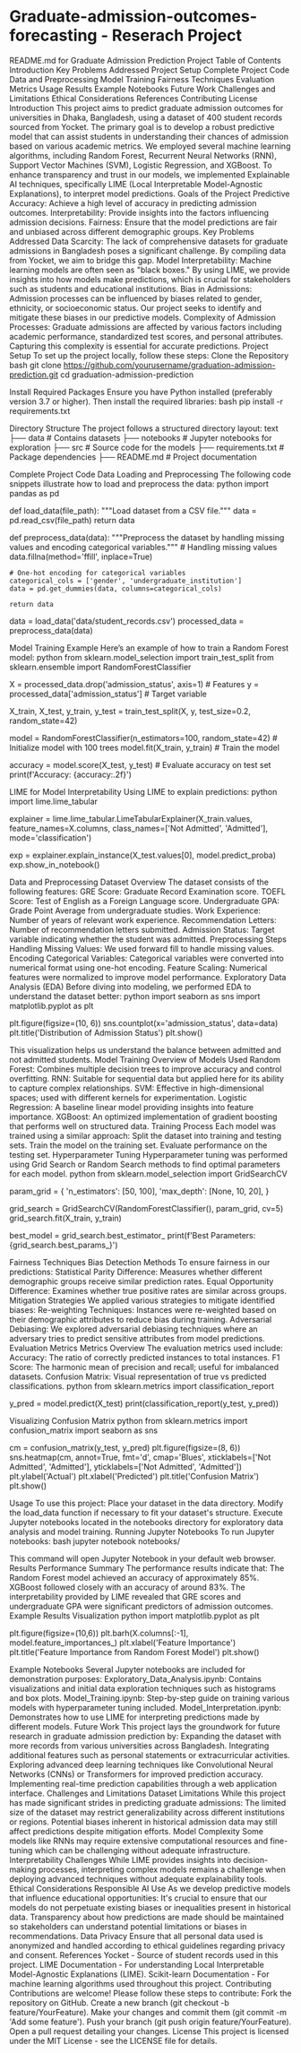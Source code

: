 # Graduate-admission-outcomes-forecasting - Reserach Project

README.md for Graduate Admission Prediction Project
Table of Contents
Introduction
Key Problems Addressed
Project Setup
Complete Project Code
Data and Preprocessing
Model Training
Fairness Techniques
Evaluation Metrics
Usage
Results
Example Notebooks
Future Work
Challenges and Limitations
Ethical Considerations
References
Contributing
License
Introduction
This project aims to predict graduate admission outcomes for universities in Dhaka, Bangladesh, using a dataset of 400 student records sourced from Yocket. The primary goal is to develop a robust predictive model that can assist students in understanding their chances of admission based on various academic metrics. We employed several machine learning algorithms, including Random Forest, Recurrent Neural Networks (RNN), Support Vector Machines (SVM), Logistic Regression, and XGBoost. To enhance transparency and trust in our models, we implemented Explainable AI techniques, specifically LIME (Local Interpretable Model-Agnostic Explanations), to interpret model predictions.
Goals of the Project
Predictive Accuracy: Achieve a high level of accuracy in predicting admission outcomes.
Interpretability: Provide insights into the factors influencing admission decisions.
Fairness: Ensure that the model predictions are fair and unbiased across different demographic groups.
Key Problems Addressed
Data Scarcity: The lack of comprehensive datasets for graduate admissions in Bangladesh poses a significant challenge. By compiling data from Yocket, we aim to bridge this gap.
Model Interpretability: Machine learning models are often seen as "black boxes." By using LIME, we provide insights into how models make predictions, which is crucial for stakeholders such as students and educational institutions.
Bias in Admissions: Admission processes can be influenced by biases related to gender, ethnicity, or socioeconomic status. Our project seeks to identify and mitigate these biases in our predictive models.
Complexity of Admission Processes: Graduate admissions are affected by various factors including academic performance, standardized test scores, and personal attributes. Capturing this complexity is essential for accurate predictions.
Project Setup
To set up the project locally, follow these steps:
Clone the Repository
bash
git clone https://github.com/yourusername/graduation-admission-prediction.git
cd graduation-admission-prediction

Install Required Packages
Ensure you have Python installed (preferably version 3.7 or higher). Then install the required libraries:
bash
pip install -r requirements.txt

Directory Structure
The project follows a structured directory layout:
text
├── data             # Contains datasets
├── notebooks        # Jupyter notebooks for exploration
├── src              # Source code for the models
├── requirements.txt  # Package dependencies
├── README.md        # Project documentation

Complete Project Code
Data Loading and Preprocessing
The following code snippets illustrate how to load and preprocess the data:
python
import pandas as pd

def load_data(file_path):
    """Load dataset from a CSV file."""
    data = pd.read_csv(file_path)
    return data

def preprocess_data(data):
    """Preprocess the dataset by handling missing values and encoding categorical variables."""
    # Handling missing values
    data.fillna(method='ffill', inplace=True)

    # One-hot encoding for categorical variables
    categorical_cols = ['gender', 'undergraduate_institution']
    data = pd.get_dummies(data, columns=categorical_cols)

    return data

data = load_data('data/student_records.csv')
processed_data = preprocess_data(data)

Model Training Example
Here’s an example of how to train a Random Forest model:
python
from sklearn.model_selection import train_test_split
from sklearn.ensemble import RandomForestClassifier

X = processed_data.drop('admission_status', axis=1)  # Features
y = processed_data['admission_status']                 # Target variable

X_train, X_test, y_train, y_test = train_test_split(X, y, test_size=0.2, random_state=42)

model = RandomForestClassifier(n_estimators=100, random_state=42)  # Initialize model with 100 trees
model.fit(X_train, y_train)  # Train the model

accuracy = model.score(X_test, y_test)  # Evaluate accuracy on test set
print(f'Accuracy: {accuracy:.2f}')

LIME for Model Interpretability
Using LIME to explain predictions:
python
import lime.lime_tabular

explainer = lime.lime_tabular.LimeTabularExplainer(X_train.values,
                                                     feature_names=X.columns,
                                                     class_names=['Not Admitted', 'Admitted'],
                                                     mode='classification')

exp = explainer.explain_instance(X_test.values[0], model.predict_proba)
exp.show_in_notebook()

Data and Preprocessing
Dataset Overview
The dataset consists of the following features:
GRE Score: Graduate Record Examination score.
TOEFL Score: Test of English as a Foreign Language score.
Undergraduate GPA: Grade Point Average from undergraduate studies.
Work Experience: Number of years of relevant work experience.
Recommendation Letters: Number of recommendation letters submitted.
Admission Status: Target variable indicating whether the student was admitted.
Preprocessing Steps
Handling Missing Values: We used forward fill to handle missing values.
Encoding Categorical Variables: Categorical variables were converted into numerical format using one-hot encoding.
Feature Scaling: Numerical features were normalized to improve model performance.
Exploratory Data Analysis (EDA)
Before diving into modeling, we performed EDA to understand the dataset better:
python
import seaborn as sns
import matplotlib.pyplot as plt

plt.figure(figsize=(10, 6))
sns.countplot(x='admission_status', data=data)
plt.title('Distribution of Admission Status')
plt.show()

This visualization helps us understand the balance between admitted and not admitted students.
Model Training
Overview of Models Used
Random Forest: Combines multiple decision trees to improve accuracy and control overfitting.
RNN: Suitable for sequential data but applied here for its ability to capture complex relationships.
SVM: Effective in high-dimensional spaces; used with different kernels for experimentation.
Logistic Regression: A baseline linear model providing insights into feature importance.
XGBoost: An optimized implementation of gradient boosting that performs well on structured data.
Training Process
Each model was trained using a similar approach:
Split the dataset into training and testing sets.
Train the model on the training set.
Evaluate performance on the testing set.
Hyperparameter Tuning
Hyperparameter tuning was performed using Grid Search or Random Search methods to find optimal parameters for each model.
python
from sklearn.model_selection import GridSearchCV

param_grid = {
    'n_estimators': [50, 100],
    'max_depth': [None, 10, 20],
}

grid_search = GridSearchCV(RandomForestClassifier(), param_grid, cv=5)
grid_search.fit(X_train, y_train)

best_model = grid_search.best_estimator_
print(f'Best Parameters: {grid_search.best_params_}')

Fairness Techniques
Bias Detection Methods
To ensure fairness in our predictions:
Statistical Parity Difference: Measures whether different demographic groups receive similar prediction rates.
Equal Opportunity Difference: Examines whether true positive rates are similar across groups.
Mitigation Strategies
We applied various strategies to mitigate identified biases:
Re-weighting Techniques: Instances were re-weighted based on their demographic attributes to reduce bias during training.
Adversarial Debiasing: We explored adversarial debiasing techniques where an adversary tries to predict sensitive attributes from model predictions.
Evaluation Metrics
Metrics Overview
The evaluation metrics used include:
Accuracy: The ratio of correctly predicted instances to total instances.
F1 Score: The harmonic mean of precision and recall; useful for imbalanced datasets.
Confusion Matrix: Visual representation of true vs predicted classifications.
python
from sklearn.metrics import classification_report

y_pred = model.predict(X_test)
print(classification_report(y_test, y_pred))

Visualizing Confusion Matrix
python
from sklearn.metrics import confusion_matrix
import seaborn as sns

cm = confusion_matrix(y_test, y_pred)
plt.figure(figsize=(8, 6))
sns.heatmap(cm, annot=True, fmt='d', cmap='Blues', xticklabels=['Not Admitted', 'Admitted'], yticklabels=['Not Admitted', 'Admitted'])
plt.ylabel('Actual')
plt.xlabel('Predicted')
plt.title('Confusion Matrix')
plt.show()

Usage
To use this project:
Place your dataset in the data directory.
Modify the load_data function if necessary to fit your dataset's structure.
Execute Jupyter notebooks located in the notebooks directory for exploratory data analysis and model training.
Running Jupyter Notebooks
To run Jupyter notebooks:
bash
jupyter notebook notebooks/

This command will open Jupyter Notebook in your default web browser.
Results
Performance Summary
The performance results indicate that:
The Random Forest model achieved an accuracy of approximately 85%.
XGBoost followed closely with an accuracy of around 83%.
The interpretability provided by LIME revealed that GRE scores and undergraduate GPA were significant predictors of admission outcomes.
Example Results Visualization
python
import matplotlib.pyplot as plt

plt.figure(figsize=(10,6))
plt.barh(X.columns[:-1], model.feature_importances_)
plt.xlabel('Feature Importance')
plt.title('Feature Importance from Random Forest Model')
plt.show()

Example Notebooks
Several Jupyter notebooks are included for demonstration purposes:
Exploratory_Data_Analysis.ipynb: Contains visualizations and initial data exploration techniques such as histograms and box plots.
Model_Training.ipynb: Step-by-step guide on training various models with hyperparameter tuning included.
Model_Interpretation.ipynb: Demonstrates how to use LIME for interpreting predictions made by different models.
Future Work
This project lays the groundwork for future research in graduate admission prediction by:
Expanding the dataset with more records from various universities across Bangladesh.
Integrating additional features such as personal statements or extracurricular activities.
Exploring advanced deep learning techniques like Convolutional Neural Networks (CNNs) or Transformers for improved prediction accuracy.
Implementing real-time prediction capabilities through a web application interface.
Challenges and Limitations
Dataset Limitations
While this project has made significant strides in predicting graduate admissions:
The limited size of the dataset may restrict generalizability across different institutions or regions.
Potential biases inherent in historical admission data may still affect predictions despite mitigation efforts.
Model Complexity
Some models like RNNs may require extensive computational resources and fine-tuning which can be challenging without adequate infrastructure.
Interpretability Challenges
While LIME provides insights into decision-making processes, interpreting complex models remains a challenge when deploying advanced techniques without adequate explainability tools.
Ethical Considerations
Responsible AI Use
As we develop predictive models that influence educational opportunities:
It's crucial to ensure that our models do not perpetuate existing biases or inequalities present in historical data.
Transparency about how predictions are made should be maintained so stakeholders can understand potential limitations or biases in recommendations.
Data Privacy
Ensure that all personal data used is anonymized and handled according to ethical guidelines regarding privacy and consent.
References
Yocket - Source of student records used in this project.
LIME Documentation - For understanding Local Interpretable Model-Agnostic Explanations (LIME).
Scikit-learn Documentation - For machine learning algorithms used throughout this project.
Contributing
Contributions are welcome! Please follow these steps to contribute:
Fork the repository on GitHub.
Create a new branch (git checkout -b feature/YourFeature).
Make your changes and commit them (git commit -m 'Add some feature').
Push your branch (git push origin feature/YourFeature).
Open a pull request detailing your changes.
License
This project is licensed under the MIT License - see the LICENSE file for details.

